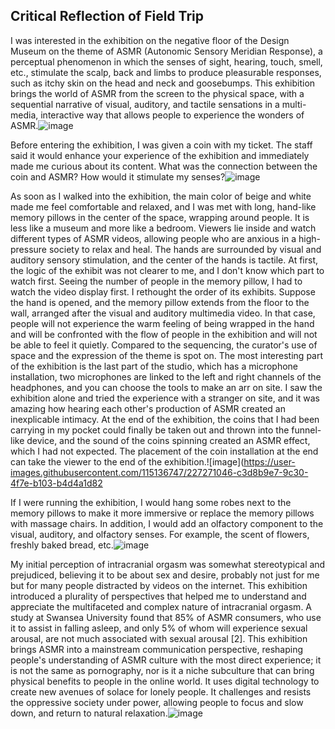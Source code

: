 ## Critical Reflection of Field Trip 

I was interested in the exhibition on the negative floor of the Design Museum on the theme of ASMR (Autonomic Sensory Meridian Response), a perceptual phenomenon in which the senses of sight, hearing, touch, smell, etc., stimulate the scalp, back and limbs to produce pleasurable responses, such as itchy skin on the head and neck and goosebumps. This exhibition brings the world of ASMR from the screen to the physical space, with a sequential narrative of visual, auditory, and tactile sensations in a multi-media, interactive way that allows people to experience the wonders of ASMR.![image](https://user-images.githubusercontent.com/115136747/227270951-4a266c05-1394-4ad8-a8fa-e42c1139758b.png)

Before entering the exhibition, I was given a coin with my ticket. The staff said it would enhance your experience of the exhibition and immediately made me curious about its content. What was the connection between the coin and ASMR? How would it stimulate my senses?![image](https://user-images.githubusercontent.com/115136747/227270998-a29693f9-eef9-40ba-8e6b-f1d14768d368.png)

As soon as I walked into the exhibition, the main color of beige and white made me feel comfortable and relaxed, and I was met with long, hand-like memory pillows in the center of the space, wrapping around people. It is less like a museum and more like a bedroom. Viewers lie inside and watch different types of ASMR videos, allowing people who are anxious in a high-pressure society to relax and heal. The hands are surrounded by visual and auditory sensory stimulation, and the center of the hands is tactile. At first, the logic of the exhibit was not clearer to me, and I don't know which part to watch first. Seeing the number of people in the memory pillow, I had to watch the video display first. I rethought the order of its exhibits. Suppose the hand is opened, and the memory pillow extends from the floor to the wall, arranged after the visual and auditory multimedia video. In that case, people will not experience the warm feeling of being wrapped in the hand and will be confronted with the flow of people in the exhibition and will not be able to feel it quietly. Compared to the sequencing, the curator's use of space and the expression of the theme is spot on. The most interesting part of the exhibition is the last part of the studio, which has a microphone installation, two microphones are linked to the left and right channels of the headphones, and you can choose the tools to make an arr on site. I saw the exhibition alone and tried the experience with a stranger on site, and it was amazing how hearing each other's production of ASMR created an inexplicable intimacy. At the end of the exhibition, the coins that I had been carrying in my pocket could finally be taken out and thrown into the funnel-like device, and the sound of the coins spinning created an ASMR effect, which I had not expected. The placement of the coin installation at the end can take the viewer to the end of the exhibition.![image](https://user-images.githubusercontent.com/115136747/227271046-c3d8b9e7-9c30-4f7e-b103-b4d4a1d82

If I were running the exhibition, I would hang some robes next to the memory pillows to make it more immersive or replace the memory pillows with massage chairs. In addition, I would add an olfactory component to the visual, auditory, and olfactory senses. For example, the scent of flowers, freshly baked bread, etc.![image](https://user-images.githubusercontent.com/115136747/227271074-b9baf448-3b7d-436f-99b4-bc64ec351af1.png)

My initial perception of intracranial orgasm was somewhat stereotypical and prejudiced, believing it to be about sex and desire, probably not just for me but for many people distracted by videos on the internet. This exhibition introduced a plurality of perspectives that helped me to understand and appreciate the multifaceted and complex nature of intracranial orgasm. A study at Swansea University found that 85% of ASMR consumers, who use it to assist in falling asleep, and only 5% of whom will experience sexual arousal, are not much associated with sexual arousal [2]. This exhibition brings ASMR into a mainstream communication perspective, reshaping people's understanding of ASMR culture with the most direct experience; it is not the same as pornography, nor is it a niche subculture that can bring physical benefits to people in the online world. It uses digital technology to create new avenues of solace for lonely people. It challenges and resists the oppressive society under power, allowing people to focus and slow down, and return to natural relaxation.![image](https://user-images.githubusercontent.com/115136747/227271129-ad102c23-b18c-4199-be10-2febc5dcfe00.png)

